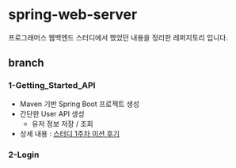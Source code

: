 # spring-web-server
프로그래머스 웹백엔드 스터디에서 했었던 내용을 정리한 레퍼지토리 입니다.

## branch 
### 1-Getting_Started_API
- Maven 기반 Spring Boot 프로젝트 생성
- 간단한 User API 생성
    - 유저 정보 저장 / 조회
- 상세 내용 : [스터디 1주차 미션 후기](https://yjna2316.github.io/study/2020/11/12/pg-study-1w/)

### 2-Login